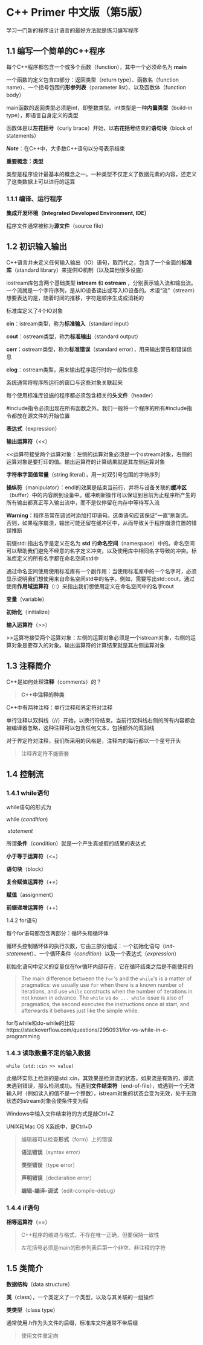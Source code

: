 # C++ Primer 中文版（第5版）

学习一门新的程序设计语言的最好方法就是练习编写程序

## 1.1 编写一个简单的C++程序

每个C++程序都包含一个或多个函数（function），其中一个必须命名为 **main**

一个函数的定义包含四部分：返回类型（return type）、函数名（function name）、一个括号包围的**形参列表**（parameter list）、以及函数体（function body）

main函数的返回类型必须是int，即整数类型。int类型是一种**内置类型**（build-in type），即语言自身定义的类型

函数体是以**左花括号**（curly brace）开始，以**右花括号**结束的**语句块**（block of statements）

***Note***：在C++中，大多数C++语句以分号表示结束

**重要概念：类型**

类型是程序设计最基本的概念之一。一种类型不仅定义了数据元素的内容，还定义了这类数据上可以进行的运算

### 1.1.1 编译、运行程序

**集成开发环境（Integrated Developed Environment, IDE）**

程序文件通常被称为**源文件**（source file）

## 1.2 初识输入输出

C++语言并未定义任何输入输出（IO）语句，取而代之，包含了一个全面的**标准库**（standard library）来提供IO机制（以及其他很多设施）

iostream库包含两个基础类型 **istream** 和 **ostream** ，分别表示输入流和输出流。一个流就是一个字符序列，是从IO设备读出或写入IO设备的。术语“流”（stream）想要表达的是，随着时间的推移，字符是顺序生成或消耗的

标准库定义了4个IO对象

**cin**：istream类型，称为**标准输入**（standard input）

**cout**：ostream类型，称为**标准输出**（standard output）

**cerr**：ostream类型，称为**标准错误**（standard error），用来输出警告和错误信息

**clog**：ostream类型，用来输出程序运行时的一般性信息

系统通常将程序所运行的窗口与这些对象关联起来

每个使用标准库设施的程序都必须包含相关的**头文件**（header）

#include指令必须出现在所有函数之外。我们一般将一个程序的所有#include指令都放在源文件的开始位置

**表达式**（expression）

**输出运算符**（<<）

<<运算符接受两个运算对象：左侧的运算对象必须是一个ostream对象，右侧的运算对象是要打印的值。输出运算符的计算结果就是其左侧运算对象

**字符串字面值常量**（string literal），用一对双引号包围的字符序列

**操纵符**（manipulator）：endl的效果是结束当前行，并将与设备关联的**缓冲区**（buffer）中的内容刷到设备中。缓冲刷新操作可以保证到目前为止程序所产生的所有输出都真正写入输出流中，而不是仅停留在内存中等待写入流

**Warning**：程序员常在调试时添加打印语句。这类语句应该保证“一直”刷新流。否则，如果程序崩溃，输出可能还留在缓冲区中，从而导致关于程序崩溃位置的错误推断

前缀std::指出名字是定义在名为 **std** 的**命名空间**（namespace）中的。命名空间可以帮助我们避免不经意的名字定义冲突，以及使用库中相同名字导致的冲突。标准库定义的所有名字都在命名空间std中

通过命名空间使用使用标准库有一个副作用：当使用标准库中的一个名字时，必须显示说明我们想使用来自命名空间std中的名字。例如，需要写出std::cout，通过使用**作用域运算符**（::）来指出我们想使用定义在命名空间中的名字cout

**变量**（variable）

**初始化**（initialize）

**输入运算符**（>>）

\>>运算符接受两个运算对象：左侧的运算对象必须是一个istream对象，右侧的运算对象是要存入的对象。输出运算符的计算结果就是其左侧运算对象

## 1.3 注释简介

C++是如何处理**注释**（comments）的？

> **C++中注释的种类**

C++中有两种注释：单行注释和界定符对注释

单行注释以双斜线（//）开始，以换行符结束。当前行双斜线右侧的所有内容都会被编译器忽略，这种注释可以包含任何文本，包括额外的双斜线

对于界定符对注释，我们所采用的风格是，注释内的每行都以一个星号开头

> 注释界定符不能嵌套

## 1.4 控制流

### 1.4.1 while语句

while语句的形式为

while (*condition*)

​	*statement*

所谓**条件**（condition）就是一个产生真或假的结果的表达式

**小于等于运算符**（<=）

**语句块**（block）

**复合赋值运算符**（+=）

**赋值**（assignment）

**前缀递增运算符**（++）

1.4.2 for语句

每个for语句都包含两部分：循环头和循环体

循环头控制循环体的执行次数，它由三部分组成：一个初始化语句（*init-statement*）、一个循环条件（*condition*）以及一个表达式（*expression*）

初始化语句中定义的变量仅在for循环内部存在，它在循环结束之后是不能使用的

> The main difference between the `for`'s and the `while`'s is a matter of pragmatics: we usually use `for` when there is a known number of iterations, and use `while` constructs when the number of iterations in not known in advance. The `while` vs `do ... while` issue is also of pragmatics, the second executes the instructions once at start, and afterwards it behaves just like the simple while.

for与while和do-while的比较https://stackoverflow.com/questions/2950931/for-vs-while-in-c-programming

### 1.4.3 读取数量不定的输入数据

```
while (std::cin >> value)
```

此循环实际上检测的是std::cin，其效果是检测流的状态，如果流是有效的，即流未遇到错误，那么检测成功。当遇到**文件结束符**（end-of-file），或遇到一个无效输入时（例如读入的值不是一个整数），istream对象的状态会变为无效，处于无效状态的istream对象会使条件变为假

Windows中输入文件结束符的方式是敲Ctrl+Z

UNIX和Mac OS X系统中，是Ctrl+D

> 编辑器可以检查**形式**（form）上的错误
>
> **语法错误**（syntax error）
>
> **类型错误**（type error）
>
> **声明错误**（declaration error）
>
> **编辑-编译-调试**（edit-compile-debug）

### 1.4.4 if语句

**相等运算符**（==）

> C++程序的缩进与格式，不存在唯一正确，但要保持一致性
>
> 左花括号必须是main的形参列表后第一个非空、非注释的字符

## 1.5 类简介

**数据结构**（data structure）

**类**（class），一个类定义了一个类型，以及与其关联的一组操作

**类类型**（class type）

通常使用.h作为头文件的后缀，标准库文件通常不带后缀

> 使用文件重定向